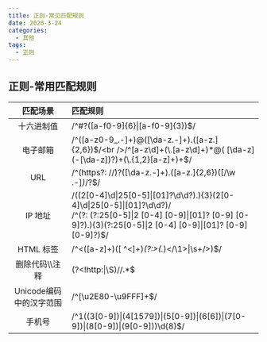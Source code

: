 ```yaml
---
title: 正则-常见匹配规则
date: 2020-3-24
categories:
  - 其他
tags:
  - 正则
---
```




## 正则-常用匹配规则

|        匹配场景         | 匹配规则                                                     |
| :---------------------: | :----------------------------------------------------------- |
|       十六进制值        | /^#?([a-f0-9]{6}\|[a-f0-9]{3})$/                             |
|        电子邮箱         | /^([a-z0-9_\.-]+)@([\da-z\.-]+)\.([a-z\.]{2,6})$/<br />/^[a-z\d]+(\.[a-z\d]+)*@( [\da-z] (-[\da-z])?)+(\.{1,2}[a-z]+)+$/ |
|           URL           | /^(https?: \/\/)?([\da-z\.-]+)\.([a-z\.]{2,6})([\/\w \.-]*)*\/?$/ |
|         IP 地址         | /((2[0-4]\d\|25[0-5]\|[01]?\d\d?)\.){3}(2[0-4]\d\|25[0-5]\|[01]?\d\d?)/<br />/^(?: (?:25[0-5]\|2 [0-4] [0-9]\|[01]? [0-9] [0-9]?)\.){3}(?:25[0-5]\|2 [0-4] [0-9]\|[01]? [0-9] [0-9]?)$/ |
|        HTML 标签        | /^<([a-z]+)([ ^<]+)*(?:>(.*)<\/\1>\|\s+\/>)$/                |
|     删除代码\\\注释     | (?<!http:\|\S)//.*$                                          |
| Unicode编码中的汉字范围 | /^[\u2E80-\u9FFF]+$/                                         |
|         手机号          | /^1((3[0-9])\|(4[1579])\|(5[0-9])\|(6[6])\|(7[0-9])\|(8[0-9])\|(9[0-9]))\d{8}$/ |





